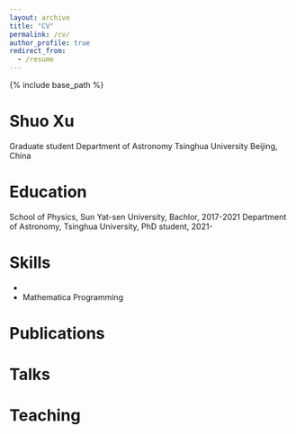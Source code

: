 ```yaml
---
layout: archive
title: "CV"
permalink: /cv/
author_profile: true
redirect_from:
  - /resume
---
```


{% include base_path %}
# Shuo Xu

Graduate student
Department of Astronomy
Tsinghua University
Beijing, China


Education
======
School of Physics, Sun Yat-sen University, Bachlor, 2017-2021
Department of Astronomy, Tsinghua University, PhD student, 2021-
  
Skills
======
* 
* Mathematica Programming

Publications
======
  
  
Talks
======
  
  
Teaching
======
 
  

